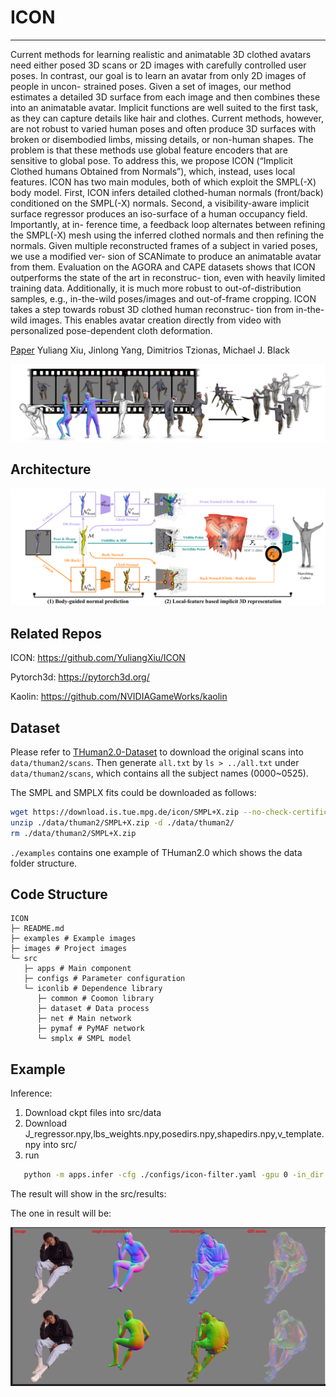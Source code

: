 # ICON

-----------

Current methods for learning realistic and animatable 3D
clothed avatars need either posed 3D scans or 2D images
with carefully controlled user poses. In contrast, our goal is
to learn an avatar from only 2D images of people in uncon-
strained poses. Given a set of images, our method estimates
a detailed 3D surface from each image and then combines
these into an animatable avatar. Implicit functions are well
suited to the first task, as they can capture details like hair
and clothes. Current methods, however, are not robust to
varied human poses and often produce 3D surfaces with
broken or disembodied limbs, missing details, or non-human
shapes. The problem is that these methods use global feature
encoders that are sensitive to global pose. To address this,
we propose ICON (“Implicit Clothed humans Obtained from
Normals”), which, instead, uses local features. ICON has
two main modules, both of which exploit the SMPL(-X) body
model. First, ICON infers detailed clothed-human normals
(front/back) conditioned on the SMPL(-X) normals. Second,
a visibility-aware implicit surface regressor produces an
iso-surface of a human occupancy field. Importantly, at in-
ference time, a feedback loop alternates between refining
the SMPL(-X) mesh using the inferred clothed normals and
then refining the normals. Given multiple reconstructed
frames of a subject in varied poses, we use a modified ver-
sion of SCANimate to produce an animatable avatar from
them. Evaluation on the AGORA and CAPE datasets shows that ICON outperforms the state of the art in reconstruc-
tion, even with heavily limited training data. Additionally,
it is much more robust to out-of-distribution samples, e.g.,
in-the-wild poses/images and out-of-frame cropping. ICON
takes a step towards robust 3D clothed human reconstruc-
tion from in-the-wild images. This enables avatar creation
directly from video with personalized pose-dependent cloth
deformation.

[Paper](https://arxiv.org/abs/2112.09127) Yuliang Xiu, Jinlong Yang, Dimitrios Tzionas, Michael J. Black

![ICON image](images/image-1.png)

## Architecture

![ICON image](images/image-3.png)

## Related Repos

ICON: https://github.com/YuliangXiu/ICON

Pytorch3d: https://pytorch3d.org/

Kaolin: https://github.com/NVIDIAGameWorks/kaolin

## Dataset

Please refer to [THuman2.0-Dataset](https://github.com/ytrock/THuman2.0-Dataset) to download the original scans into `data/thuman2/scans`. Then generate `all.txt` by `ls > ../all.txt` under `data/thuman2/scans`, which contains all the subject names (0000~0525).

The SMPL and SMPLX fits could be downloaded as follows:

```bash
wget https://download.is.tue.mpg.de/icon/SMPL+X.zip --no-check-certificate -O ./data/thuman2/SMPL+X.zip
unzip ./data/thuman2/SMPL+X.zip -d ./data/thuman2/
rm ./data/thuman2/SMPL+X.zip
```

`./examples` contains one example of THuman2.0 which shows the data folder structure.

## Code Structure

```text
ICON
├─ README.md
├─ examples # Example images
├─ images # Project images
└─ src
   ├─ apps # Main component
   ├─ configs # Parameter configuration
   └─ iconlib # Dependence library
      ├─ common # Coomon library
      ├─ dataset # Data process
      ├─ net # Main network
      ├─ pymaf # PyMAF network
      └─ smplx # SMPL model

```

## Example

Inference:

1. Download ckpt files into src/data
2. Download J_regressor.npy,lbs_weights.npy,posedirs.npy,shapedirs.npy,v_template.npy into src/
3. run

```bash
   python -m apps.infer -cfg ./configs/icon-filter.yaml -gpu 0 -in_dir ../examples -out_dir ./results -export_video -loop_smpl 10 -loop_cloth 0 -hps_type pymaf
```

The result will show in the src/results:

The one in result will be:

![ICON image](images/image-4.png)